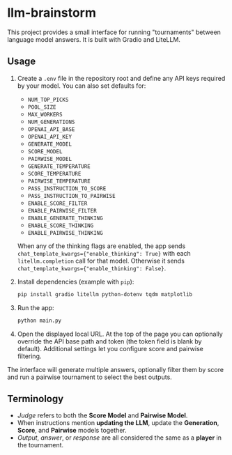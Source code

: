 # llm-brainstorm

This project provides a small interface for running "tournaments" between language model answers. It is built with Gradio and LiteLLM.

## Usage

1. Create a `.env` file in the repository root and define any API keys required by your model. You can also set defaults for:
   - `NUM_TOP_PICKS`
   - `POOL_SIZE`
   - `MAX_WORKERS`
   - `NUM_GENERATIONS`
   - `OPENAI_API_BASE`
   - `OPENAI_API_KEY`
   - `GENERATE_MODEL`
   - `SCORE_MODEL`
   - `PAIRWISE_MODEL`
   - `GENERATE_TEMPERATURE`
   - `SCORE_TEMPERATURE`
   - `PAIRWISE_TEMPERATURE`
   - `PASS_INSTRUCTION_TO_SCORE`
   - `PASS_INSTRUCTION_TO_PAIRWISE`
   - `ENABLE_SCORE_FILTER`
   - `ENABLE_PAIRWISE_FILTER`
   - `ENABLE_GENERATE_THINKING`
   - `ENABLE_SCORE_THINKING`
   - `ENABLE_PAIRWISE_THINKING`

   When any of the thinking flags are enabled, the app sends
   `chat_template_kwargs={"enable_thinking": True}` with each
   `litellm.completion` call for that model. Otherwise it sends
   `chat_template_kwargs={"enable_thinking": False}`.
2. Install dependencies (example with `pip`):
   ```bash
   pip install gradio litellm python-dotenv tqdm matplotlib
   ```
3. Run the app:
   ```bash
   python main.py
   ```
4. Open the displayed local URL. At the top of the page you can optionally override the API base path and token (the token field is blank by default). Additional settings let you configure score and pairwise filtering.

The interface will generate multiple answers, optionally filter them by score and run a pairwise tournament to select the best outputs.

## Terminology

- *Judge* refers to both the **Score Model** and **Pairwise Model**.
- When instructions mention **updating the LLM**, update the **Generation**, **Score**, and **Pairwise** models together.
- *Output*, *answer*, or *response* are all considered the same as a **player** in the tournament.